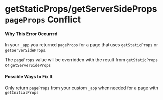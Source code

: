 # getStaticProps/getServerSideProps `pageProps` Conflict

#### Why This Error Occurred

In your `_app` you returned `pageProps` for a page that uses `getStaticProps` or `getServerSideProps`.

The `pageProps` value will be overridden with the result from `getStaticProps` or `getServerSideProps`

#### Possible Ways to Fix It

Only return `pageProps` from your custom `_app` when needed for a page with `getInitialProps`
